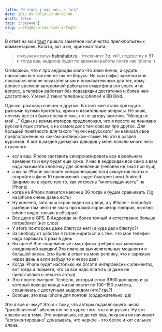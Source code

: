 ```yaml
---
title: "И этого у нас нет, и того"
date: 2011-05-30T14:20:40-05:00
draft: false
tags: ["разное"]
slug: i-etogho-u-nas-niet-i-togho
---
```



В ответ на мой [твит](https://twitter.com/umputun/status/74988684117688320) пришло заметное количество прелюбопытных комментариев. Кстати, вот и он, оригинал твита:

> смешная статья [habrahabr.ru](http://habrahabr.ru/blogs/android/120072/) - отключите 3g, wifi, подсветку и BT и тогда ваш андроид будет по времени работы почти как iphone :)

Оговорюсь, что я про андриоды мало что знаю лично, и судить насколько все так или не так не берусь. Но сам пафос заметки мне показался вполне показательным и познавательным для тех, кому вопрос времени автономной работы их смартфона это вовсе и не вопрос, а телефон работает без подзарядки достаточно и более чем достаточно. У меня 2 таких телефона: iphone4 и BB Bold.

Однако, разговор совсем о другом. В ответ мне стали приходить разными путями протесты, крики и язвительные вопросы. Не знаю, почему все это было послано мне, но не автору заметки. "Мопед не мой ..." Один из комментаторов предположил, что я просто не понимаю русский язык статьи, а на самом деле там совсем про другое. Для большей понятности для такого "чукчи нерусского" он написал свое предположение на как-бы-английском-языке. Но это в раздел курьезов. А вот в раздел дремучих доводов у меня попало много чего странного:

- если ваш iPhone заставить синхронизировать все в реальном времени то и ему будет еще хуже. У нас в андроидах все само а вам надо нажимать кнопочку для обновления (человек не знал про пуш)
- а вы на iPhone включите синхронизацию пяти аккаунтов почты и откройте в фоне 10 приложений. сядет быстрее (чем) Android (видимо не в курсе про то, как устроена "многозадачность" на iPhone)
- когда на iPhone появится наконец 3G тогда и будем сравнивать (3g на iphone очень давно есть)
- Ну конечно, зато наш экран виден на улице, а у iPhone - попробуй разбери там чегo (не знаю про какой экран автор говорил, но явно iphone видел только в обзорах)
- Все дело в GPS. В Андроиде он более точный и естественно больше потребляет (нет слов)
- У этого понтофона даже блютуса нет! (и куда дели блютус?)
- За свободу от рабства я готов мириться и с тем, что мой телефон надо заряжать 2 раза в день
- Вы врете! Все современные смартфоны требуют как минимум ежедневной зарядки! Это плата за вычислительные мощности и большой экран. (это было в ответ на мою реплику, что я заряжаю через день а если забуду то и через два)
- Когда iPhone будет настолько же богат в интерфейсных элементах, вот тогда и поймете, что за все надо платить (я даже не представляю о чем это автор)
- Это просто смешно! Телефон, который стоит $600 долларов и за который лохи до конца жизни платят по $100-$150 в месяц, сравнивать с доступным андроидом (что? где?)
- Вообще, это ваш iphone для понтов! (содержательно, да)

Это я все к чему? Это я к тому, что авторы подавляющего числа "разоблачений" абсолютно не в курсе того, что они ругают. Ну вот совсем не в теме. Это нормально, но до тех пор, пока они не начинают "аргументировано" доказывать, что черное - это белое и кит сильнее слона.
